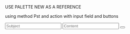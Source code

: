 USE PALETTE NEW AS A REFERENCE

using method Pst and action with input field and buttons 

<form action="/plattes" method="POST">
        <input type="text" name="subject" placeholder="Subject">
        <input type="text" name="content" placeholder="Content">
        <button type="submit"></button>